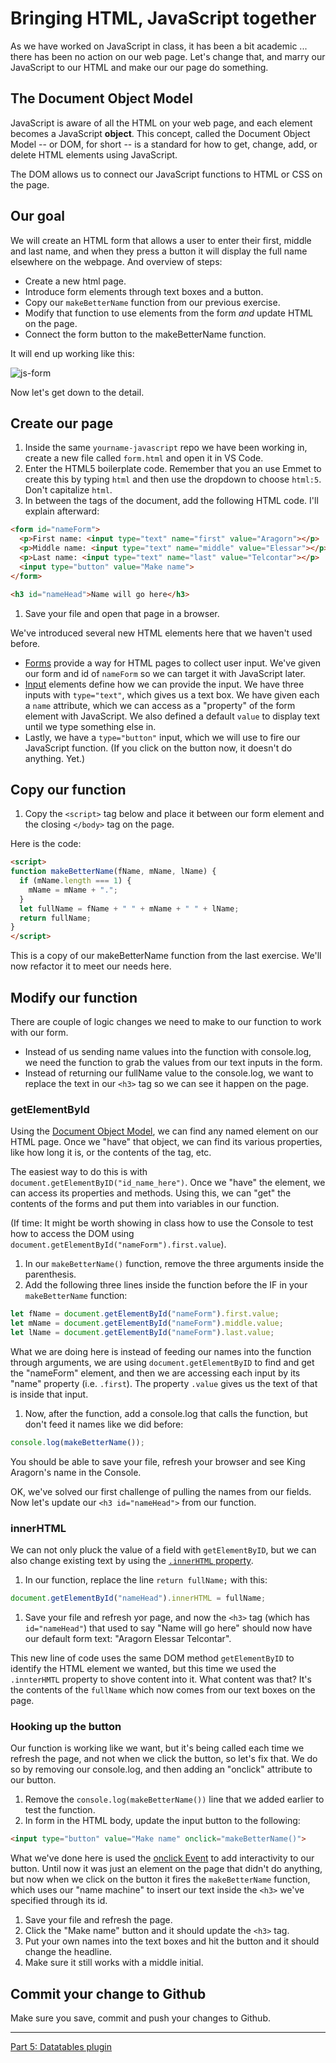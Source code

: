 # Bringing HTML, JavaScript together

As we have worked on JavaScript in class, it has been a bit academic ... there has been no action on our web page. Let's change that, and marry our JavaScript to our HTML and make our our page do something.

## The Document Object Model

JavaScript is aware of all the HTML on your web page, and each element becomes a JavaScript **object**. This concept, called the Document Object Model -- or DOM, for short -- is a standard for how to get, change, add, or delete HTML elements using JavaScript.

The DOM allows us to connect our JavaScript functions to HTML or CSS on the page.

## Our goal

We will create an HTML form that allows a user to enter their first, middle and last name, and when they press a button it will display the full name elsewhere on the webpage. And overview of steps:

- Create a new html page.
- Introduce form elements through text boxes and a button.
- Copy our `makeBetterName` function from our previous exercise.
- Modify that function to use elements from the form _and_ update HTML on the page.
- Connect the form button to the makeBetterName function.

It will end up working like this:

![js-form](../images/js-form.gif)

Now let's get down to the detail.

## Create our page

1. Inside the same `yourname-javascript` repo we have been working in, create a new file called `form.html` and open it in VS Code.
1. Enter the HTML5 boilerplate code. Remember that you an use Emmet to create this by typing `html` and then use the dropdown to choose `html:5`. Don't capitalize `html`. 
1. In between the <body> tags of the document, add the following HTML code. I'll explain afterward:

```html
<form id="nameForm">
  <p>First name: <input type="text" name="first" value="Aragorn"></p>
  <p>Middle name: <input type="text" name="middle" value="Elessar"></p>
  <p>Last name: <input type="text" name="last" value="Telcontar"></p>
  <input type="button" value="Make name">
</form> 

<h3 id="nameHead">Name will go here</h3>
```

1. Save your file and open that page in a browser.

We've introduced several new HTML elements here that we haven't used before.

- [Forms](https://www.w3schools.com/html/html_form_elements.asp) provide a way for HTML pages to collect user input. We've given our form and id of `nameForm` so we can target it with JavaScript later.
- [Input](https://www.w3schools.com/html/html_form_input_types.asp) elements define how we can provide the input. We have three inputs with `type="text"`, which gives us a text box. We have given each a `name` attribute, which we can access as a "property" of the form element with JavaScript. We also defined a default `value` to display text until we type something else in.
- Lastly, we have a `type="button"` input, which we will use to fire our JavaScript function. (If you click on the button now, it doesn't do anything. Yet.)

## Copy our function

1. Copy the `<script>` tag below and place it between our form element and the closing `</body>` tag on the page.

Here is the code:

```html
<script>
function makeBetterName(fName, mName, lName) {
  if (mName.length === 1) {
    mName = mName + ".";
  }
  let fullName = fName + " " + mName + " " + lName;
  return fullName;
}
</script>
```

This is a copy of our makeBetterName function from the last exercise. We'll now refactor it to meet our needs here.

## Modify our function

There are couple of logic changes we need to make to our function to work with our form.

- Instead of us sending name values into the function with console.log, we need the function to grab the values from our text inputs in the form.
- Instead of returning our fullName value to the console.log, we want to replace the text in our `<h3>` tag so we can see it happen on the page.

### getElementById

Using the [Document Object Model](https://www.w3schools.com/js/js_htmldom_elements.asp), we can find any named element on our HTML page. Once we "have" that object, we can find its various properties, like how long it is, or the contents of the tag, etc.

The easiest way to do this is with `document.getElementByID("id_name_here")`. Once we "have" the element, we can access its properties and methods. Using this, we can "get" the contents of the forms and put them into variables in our function.

(If time: It might be worth showing in class how to use the Console to test how to access the DOM using `document.getElementById("nameForm").first.value`).

1. In our `makeBetterName()` function, remove the three arguments inside the parenthesis.
1. Add the following three lines inside the function before the IF in your `makeBetterName` function:

```js
let fName = document.getElementById("nameForm").first.value;
let mName = document.getElementById("nameForm").middle.value;
let lName = document.getElementById("nameForm").last.value;
```

What we are doing here is instead of feeding our names into the function through arguments, we are using `document.getElementByID` to find and get the "nameForm" element, and then we are accessing each input by its "name" property (i.e. `.first`). The property `.value` gives us the text of that is inside that input.

1. Now, after the function, add a console.log that calls the function, but don't feed it names like we did before:

```js
console.log(makeBetterName());
```

You should be able to save your file, refresh your browser and see King Aragorn's name in the Console.

OK, we've solved our first challenge of pulling the names from our fields. Now let's update our `<h3 id="nameHead">` from our function.

### innerHTML

We can not only pluck the value of a field with `getElementByID`, but we can also change existing text by using the [`.innerHTML` property](https://www.w3schools.com/js/js_htmldom_html.asp).

1. In our function, replace the line `return fullName;` with this:

```js
document.getElementById("nameHead").innerHTML = fullName;
```

1. Save your file and refresh yor page, and now the `<h3>` tag (which has `id="nameHead"`) that used to say  "Name will go here" should now have our default form text: "Aragorn Elessar Telcontar".

This new line of code uses the same DOM method `getElementByID` to identify the HTML element we wanted, but this time we used the `.innterHMTL` property to shove content into it. What content was that? It's the contents of the `fullName` which now comes from our text boxes on the page.

### Hooking up the button

Our function is working like we want, but it's being called each time we refresh the page, and not when we click the button, so let's fix that. We do so by removing our console.log, and then adding an "onclick" attribute to our button.

1. Remove the `console.log(makeBetterName())` line that we added earlier to test the function.
1. In form in the HTML body, update the input button to the following:

```html
<input type="button" value="Make name" onclick="makeBetterName()">
```

What we've done here is used the [onclick Event](https://www.w3schools.com/jsref/event_onclick.asp) to add interactivity to our button. Until now it was just an element on the page that didn't do anything, but now when we click on the button it fires the `makeBetterName` function, which uses our "name machine" to insert our text inside the `<h3>` we've specified through its id.

1. Save your file and refresh the page.
1. Click the "Make name" button and it should update the `<h3>` tag.
1. Put your own names into the text boxes and hit the button and it should change the headline.
1. Make sure it still works with a middle initial.

## Commit your change to Github

Make sure you save, commit and push your changes to Github.

---

[Part 5: Datatables plugin](js-class-06.md)
